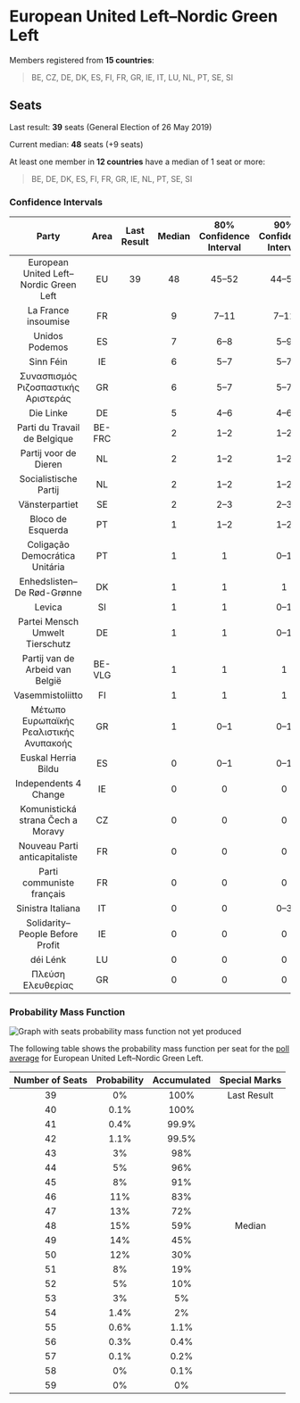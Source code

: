 # European United Left–Nordic Green Left

Members registered from **15 countries**:

> BE, CZ, DE, DK, ES, FI, FR, GR, IE, IT, LU, NL, PT, SE, SI

## Seats

Last result: **39** seats (General Election of 26 May 2019)

Current median: **48** seats (+9 seats)

At least one member in **12 countries** have a median of 1 seat or more:

> BE, DE, DK, ES, FI, FR, GR, IE, NL, PT, SE, SI

### Confidence Intervals

| Party | Area | Last Result | Median | 80% Confidence Interval | 90% Confidence Interval | 95% Confidence Interval | 99% Confidence Interval |
|:-----:|:----:|:-----------:|:------:|:-----------------------:|:-----------------------:|:-----------------------:|:-----------------------:|
| European United Left–Nordic Green Left | EU | 39 | 48 | 45–52 | 44–53 | 43–53 | 41–55 |
| La France insoumise | FR | | 9 | 7–11 | 7–11 | 6–11 | 6–12 |
| Unidos Podemos | ES | | 7 | 6–8 | 5–9 | 5–9 | 4–9 |
| Sinn Féin | IE | | 6 | 5–7 | 5–7 | 5–8 | 5–8 |
| Συνασπισμός Ριζοσπαστικής Αριστεράς | GR | | 6 | 5–7 | 5–7 | 5–7 | 5–7 |
| Die Linke | DE | | 5 | 4–6 | 4–6 | 4–6 | 3–7 |
| Parti du Travail de Belgique | BE-FRC | | 2 | 1–2 | 1–2 | 1–2 | 1–2 |
| Partij voor de Dieren | NL | | 2 | 1–2 | 1–2 | 0–2 | 0–2 |
| Socialistische Partij | NL | | 2 | 1–2 | 1–2 | 1–2 | 1–3 |
| Vänsterpartiet | SE | | 2 | 2–3 | 2–3 | 2–3 | 2–3 |
| Bloco de Esquerda | PT | | 1 | 1–2 | 1–2 | 1–2 | 0–2 |
| Coligação Democrática Unitária | PT | | 1 | 1 | 0–1 | 0–1 | 0–2 |
| Enhedslisten–De Rød-Grønne | DK | | 1 | 1 | 1 | 1 | 1–2 |
| Levica | SI | | 1 | 1 | 0–1 | 0–1 | 0–1 |
| Partei Mensch Umwelt Tierschutz | DE | | 1 | 1 | 0–1 | 0–1 | 0–2 |
| Partij van de Arbeid van België | BE-VLG | | 1 | 1 | 1 | 0–1 | 0–1 |
| Vasemmistoliitto | FI | | 1 | 1 | 1 | 1 | 1 |
| Μέτωπο Ευρωπαϊκής Ρεαλιστικής Ανυπακοής | GR | | 1 | 0–1 | 0–1 | 0–1 | 0–1 |
| Euskal Herria Bildu | ES | | 0 | 0–1 | 0–1 | 0–1 | 0–1 |
| Independents 4 Change | IE | | 0 | 0 | 0 | 0 | 0 |
| Komunistická strana Čech a Moravy | CZ | | 0 | 0 | 0 | 0 | 0 |
| Nouveau Parti anticapitaliste | FR | | 0 | 0 | 0 | 0 | 0 |
| Parti communiste français | FR | | 0 | 0 | 0 | 0 | 0 |
| Sinistra Italiana | IT | | 0 | 0 | 0–3 | 0–4 | 0–4 |
| Solidarity–People Before Profit | IE | | 0 | 0 | 0 | 0 | 0 |
| déi Lénk | LU | | 0 | 0 | 0 | 0 | 0 |
| Πλεύση Ελευθερίας | GR | | 0 | 0 | 0 | 0 | 0 |

### Probability Mass Function

![Graph with seats probability mass function not yet produced](average-2021-11-30-seats-pmf-europeanunitedleft–nordicgreenleft.png "Seats Probability Mass Function")

The following table shows the probability mass function per seat for the [poll average](average-2021-11-30.html) for European United Left–Nordic Green Left.

| Number of Seats | Probability | Accumulated | Special Marks |
|:---------------:|:-----------:|:-----------:|:-------------:|
| 39 | 0% | 100% | Last Result |
| 40 | 0.1% | 100% |  |
| 41 | 0.4% | 99.9% |  |
| 42 | 1.1% | 99.5% |  |
| 43 | 3% | 98% |  |
| 44 | 5% | 96% |  |
| 45 | 8% | 91% |  |
| 46 | 11% | 83% |  |
| 47 | 13% | 72% |  |
| 48 | 15% | 59% | Median |
| 49 | 14% | 45% |  |
| 50 | 12% | 30% |  |
| 51 | 8% | 19% |  |
| 52 | 5% | 10% |  |
| 53 | 3% | 5% |  |
| 54 | 1.4% | 2% |  |
| 55 | 0.6% | 1.1% |  |
| 56 | 0.3% | 0.4% |  |
| 57 | 0.1% | 0.2% |  |
| 58 | 0% | 0.1% |  |
| 59 | 0% | 0% |  |


